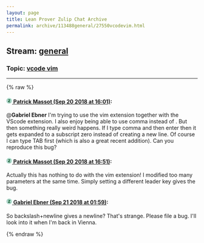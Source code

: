 ```yaml
---
layout: page
title: Lean Prover Zulip Chat Archive 
permalink: archive/113488general/27550vcodevim.html
---
```


## Stream: [general](index.html)
### Topic: [vcode vim](27550vcodevim.html)

---


{% raw %}
#### [![Click to go to Zulip](../../assets/img/zulip2.png) Patrick Massot (Sep 20 2018 at 16:01)](https://leanprover.zulipchat.com/#narrow/stream/113488-general/topic/vcode%20vim/near/134311142):
@**Gabriel Ebner** I'm trying to use the vim extension together with the VScode extension. I also enjoy being able to use comma instead of \. But then something really weird happens. If I type comma and then enter then it gets expanded to a subscript zero instead of creating a new line. Of course I can type TAB first (which is also a great recent addition). Can you reproduce this bug?

#### [![Click to go to Zulip](../../assets/img/zulip2.png) Patrick Massot (Sep 20 2018 at 16:51)](https://leanprover.zulipchat.com/#narrow/stream/113488-general/topic/vcode%20vim/near/134314287):
Actually this has nothing to do with the vim extension! I modified too many parameters at the same time. Simply setting a different leader key gives the bug.

#### [![Click to go to Zulip](../../assets/img/zulip2.png) Gabriel Ebner (Sep 21 2018 at 01:59)](https://leanprover.zulipchat.com/#narrow/stream/113488-general/topic/vcode%20vim/near/134346161):
So backslash+newline gives a newline?  That's strange.  Please file a bug.  I'll look into it when I'm back in Vienna.


{% endraw %}
